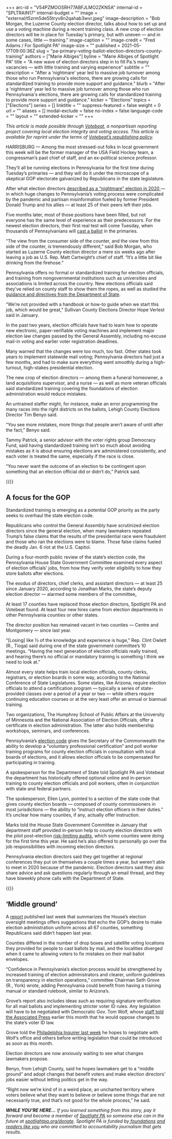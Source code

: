 +++
arc-id = "V54PZMOOSRH77ABFJLMO2ZKNSA"
internal-id = "SPLTRAIN17"
internal-budget = ""
image = "external/t5zrm5de55tryv8n2qahab3wvr.jpeg"
image-description = "Bob Morgan, the Luzerne County election director, talks about how to set up and use a voting machine during a recent training class. A new crop of election directors will be in place for Tuesday's primary, but with uneven — and in some cases, little — training."
image-caption = ""
image-credit = "Fred Adams / For Spotlight PA"
image-size = ""
published = 2021-05-17T09:00:36Z
slug = "pa-primary-voting-ballot-election-directors-county-training"
authors = ["Marie Albiges"]
byline = "Marie Albiges of Spotlight PA"
title = "A new wave of election directors step in to fill Pa.’s many vacancies — with little training and varying experience"
subtitle = ""
description = "After a ‘nightmare’ year led to massive job turnover among those who run Pennsylvania's elections, there are growing calls for standardized training to provide more support and guidance."
blurb = "After a ‘nightmare’ year led to massive job turnover among those who run Pennsylvania's elections, there are growing calls for standardized training to provide more support and guidance."
kicker = "Elections"
topics = ["Elections"]
series = []
linktitle = ""
suppress-featured = false
weight = 0
url = ""
aliases = []
modal-exclude = false
no-index = false
language-code = ""
layout = ""
extended-kicker = ""
+++

<i>This article is made possible through </i><a href="https://web.archive.org/20201019151248/http://votebeat.org/"><i>Votebeat</i></a><i>, a nonpartisan reporting project covering local election integrity and voting access. This article is available for reprint under the terms of </i><a href="https://web.archive.org/20210907141701/https://www.votebeat.org/pages/republishing"><i>Votebeat’s republishing policy</i></a><i>.</i>

HARRISBURG — Among the most stressed-out folks in local government this week will be the former manager of the USA Field Hockey team, a congressman’s past chief of staff, and an ex-political science professor.

They’ll all be running elections in Pennsylvania for the first time during Tuesday’s primaries — and they will do it under the microscope of a skeptical GOP electorate galvanized by Republicans in the state legislature.

After what election directors <a href="https://www.spotlightpa.org/news/2020/12/pennsylvania-election-2020-officials-retiring-nightmare/">described as a “nightmare” election in 2020 </a>— in which huge changes to Pennsylvania’s voting process were complicated by the pandemic and partisan misinformation fueled by former President Donald Trump and his allies — at least 25 of their peers left their jobs.

Five months later, most of those positions have been filled, but not everyone has the same level of experience as their predecessors. For the newest election directors, their first real test will come Tuesday, when thousands of Pennsylvanians will <a href="https://www.inquirer.com/politics/election/a/pennsylvania-primary-election-2021-ballot-voting-guide-20210503.html">cast a ballot</a> in the primaries.

“The view from the consumer side of the counter, and the view from this side of the counter, is tremendously different,” said Bob Morgan, who started as Luzerne County election director a mere six weeks ago after leaving a job as U.S. Rep. Matt Cartwight’s chief of staff. “It’s a little bit like drinking from the firehose.”

<script src="https://www.spotlightpa.org/embed.js" async></script><div data-spl-embed-version="1" data-spl-src="https://www.spotlightpa.org/embeds/newsletter/"></div>

Pennsylvania offers no formal or standardized training for election officials, and training from nongovernmental institutions such as universities and associations is limited across the country. New elections officials said they’ve relied on county staff to show them the ropes, as well as studied the <a href="https://web.archive.org/20150508045721/https://www.dos.pa.gov/VotingElections/OtherServicesEvents/Pages/Election-Adminstration-Tools.aspx">guidance and directives from the Department of State</a>.

“We’re not provided with a handbook or how-to guide when we start this job, which would be great,” Sullivan County Elections Director Hope Verlest said in January.

In the past two years, election officials have had to learn how to operate new electronic, paper-verifiable voting machines and implement major election law changes passed by the General Assembly, including no-excuse mail-in voting and earlier voter registration deadlines.

Many warned that the changes were too much, too fast. Other states took years to implement statewide mail voting; Pennsylvania directors had just a few months, and had to make sure everything went smoothly during a high-turnout, high-stakes presidential election.

The new crop of election directors — among them a funeral homeowner, a land acquisitions supervisor, and a nurse — as well as more veteran officials said standardized training covering the foundations of election administration would reduce mistakes.

An untrained staffer might, for instance, make an error programming the many races into the right districts on the ballots, Lehigh County Elections Director Tim Benyo said.

“You see more mistakes, more things that people aren’t aware of until after the fact,” Benyo said.

Tammy Patrick, a senior advisor with the voter rights group Democracy Fund, said having standardized training isn’t so much about avoiding mistakes as it is about ensuring elections are administered consistently, and each voter is treated the same, especially if the race is close.

“You never want the outcome of an election to be contingent upon something that an election official did or didn’t do,” Patrick said.

{{<picture src="external/bp6fmx138jknsexysharnnaf78.jpeg" description="The new crop of election directors, as well as more veteran officials, said standardized training covering the foundations of election administration would reduce mistakes." caption="The new crop of election directors, as well as more veteran officials, said standardized training covering the foundations of election administration would reduce mistakes." credit="FRED A. ADAMS / For Spotlight PA">}} 

## A focus for the GOP

Standardized training is emerging as a potential GOP priority as the party seeks to overhaul the state election code.

Republicans who control the General Assembly have scrutinized election directors since the general election, when many lawmakers repeated Trump’s false claims that the results of the presidential race were fraudulent and those who ran the elections were to blame. Those false claims fueled the deadly Jan. 6 riot at the U.S. Capitol.

During a four-month public review of the state’s election code, the Pennsylvania House State Government Committee examined every aspect of election officials’ jobs, from how they verify voter eligibility to how they store ballots after elections.

The exodus of directors, chief clerks, and assistant directors — at least 25 since January 2020, according to Jonathan Marks, the state’s deputy election director — alarmed some members of the committee<a href="https://www.spotlightpa.org/news/2021/01/pennsylvania-2020-election-hearings-boockvar-republicans-lies-reforms/">. </a>

At least 17 counties have replaced those election directors, Spotlight PA and Votebeat found. At least four new hires came from election departments in other Pennsylvania counties or other states.

The director position has remained vacant in two counties — Centre and Montgomery — since last year.

“[Losing] like ⅓ of the knowledge and experience is huge,” Rep. Clint Owlett (R., Tioga) said during one of the state government committee’s 10 meetings. “Having the next generation of election officials really trained, and hearing there’s no official or mandatory training is something I think we need to look at.”

<script src="https://www.spotlightpa.org/embed.js" async></script><div data-spl-embed-version="1" data-spl-src="https://www.spotlightpa.org/embeds/donate/"></div>

Almost every state helps train local election officials, county clerks, registrars, or election boards in some way, according to the National Conference of State Legislatures. Some states, like Arizona, require election officials to attend a certification program — typically a series of state-provided classes over a period of a year or two — while others require continuing education courses or at the very least offer an annual or biannual training.

Two organizations, The Humphrey School of Public Affairs at the University of Minnesota and the National Association of Election Officials, offer a certificate in election administration. The latter also holds membership workshops, seminars, and conferences.

Pennsylvania’s <a href="https://web.archive.org/20140827174133/https://www.legis.state.pa.us/WU01/LI/LI/US/PDF/1937/0/0320..PDF">election code</a> gives the Secretary of the Commonwealth the ability to develop a “voluntary professional certification” and poll worker training programs for county election officials in consultation with local boards of elections, and it allows election officials to be compensated for participating in training.

A spokesperson for the Department of State told Spotlight PA and Votebeat the department has historically offered optional online and in-person training to county election officials and poll workers, often in conjunction with state and federal partners.

The spokesperson, Ellen Lyon, pointed to a section of the state code that gives county election boards — composed of county commissioners in most jurisdictions — the ability to “instruct election officers in their duties.” It’s unclear how many counties, if any, actually offer instruction.

Marks told the House State Government Committee in January that department staff provided in-person help to county election directors with the pilot post-election <a href="https://www.spotlightpa.org/news/2021/03/pa-election-biden-trump-risk-limiting-audit-limitations/">risk-limiting audits</a>, which some counties were doing for the first time this year. He said he’s also offered to personally go over the job responsibilities with incoming election directors.

Pennsylvania election directors said they get together at regional conferences they put on themselves a couple times a year, but weren’t able to meet in 2020 because of the pandemic. Election directors said they also share advice and ask questions regularly through an email thread, and they have biweekly phone calls with the Department of State.

{{<picture src="external/4cyhms9401zkbtpktfqn3xfk1w.jpeg" description="State Rep. Seth Grove (R., York), chairman of the House State Government Committee, is pushing for standardized training for election officials as part of a host of election-related reforms following the Nov. 3 general election." caption="State Rep. Seth Grove (R., York), chairman of the House State Government Committee, is pushing for standardized training for election officials as part of a host of election-related reforms following the Nov. 3 general election." credit="DAN GLEITER / PennLive">}} 

## ‘Middle ground’

A <a href="http://www.repgrove.com/Display/SiteFiles/418/OtherDocuments/2021/Election%20Oversight%20Hearing%20Final%20Report.pdf">report</a> published last week that summarizes the House’s election oversight meetings offers suggestions that echo the GOP’s desire to make election administration uniform across all 67 counties, something Republicans said didn’t happen last year.

Counties differed in the number of drop boxes and satellite voting locations they provided for people to cast ballots by mail, and the localities diverged when it came to allowing voters to fix mistakes on their mail ballot envelopes.

“Confidence in Pennsylvania’s election process would be strengthened by increased training of election administrators and clearer, uniform guidelines on transparency in election operations,” committee Chairman Seth Grove (R., York) wrote, adding Pennsylvania could benefit from having a training manual or standard rulebook, similar to Arizona’s.

Grove’s report also includes ideas such as requiring signature verification for all mail ballots and implementing stricter voter ID rules. Any legislation will have to be negotiated with Democratic Gov. Tom Wolf, whose <a href="https://apnews.com/article/donald-trump-pennsylvania-house-elections-elections-government-and-politics-e3d6bbd3fcc61d745be8ea768a04f1c5">staff told the Associated Press</a> earlier this month that he would oppose changes to the state’s voter ID law.

Grove told the <a href="https://www.inquirer.com/politics/election/pennsylvania-state-house-republicans-election-reform-report-20210510.html">Philadelphia Inquirer last week</a> he hopes to negotiate with Wolf’s office and others before writing legislation that could be introduced as soon as this month.

Election directors are now anxiously waiting to see what changes lawmakers propose.

Benyo, from Lehigh County, said he hopes lawmakers get to a “middle ground” and adopt changes that benefit voters and make election directors’ jobs easier without letting politics get in the way.

“Right now we’re kind of in a weird place, an uncharted territory where voters believe what they want to believe or believe some things that are not necessarily true, and that’s not good for the whole process,” he said.

<i><b>WHILE YOU’RE HERE...</b></i><i> If you learned something from this story, pay it forward and become a member of </i><a href="https://www.spotlightpa.org/"><i>Spotlight PA</i></a><i> so someone else can in the future at </i><a href="https://www.spotlightpa.org/donate"><i>spotlightpa.org/donate</i></a><i>. Spotlight PA is funded by</i><a href="https://www.spotlightpa.org/support"><i> foundations</i></a><i> </i><a href="https://www.spotlightpa.org/support"><i>and readers like you</i></a><i> who are committed to accountability journalism that gets results.</i>

